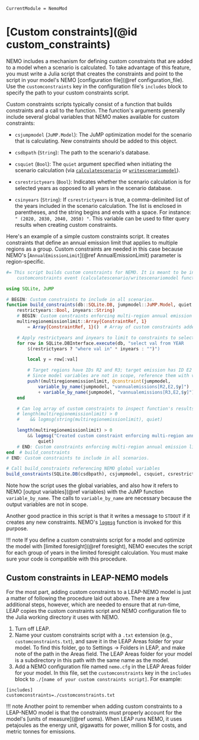 ```@meta
CurrentModule = NemoMod
```
# [Custom constraints](@id custom_constraints)

NEMO includes a mechanism for defining custom constraints that are added to a model when a scenario is calculated. To take advantage of this feature, you must write a Julia script that creates the constraints and point to the script in your model's NEMO [configuration file](@ref configuration_file). Use the `customconstraints` key in the configuration file's `includes` block to specify the path to your custom constraints script.

Custom constraints scripts typically consist of a function that builds constraints and a call to the function. The function's arguments generally include several global variables that NEMO makes available for custom constraints:

* `csjumpmodel` (`JuMP.Model`): The JuMP optimization model for the scenario that is calculating. New constraints should be added to this object.

* `csdbpath` (`String`): The path to the scenario's database.

* `csquiet` (`Bool`): The `quiet` argument specified when initiating the scenario calculation (via [`calculatescenario`](@ref) or [`writescenariomodel`](@ref)).

* `csrestrictyears` (`Bool`): Indicates whether the scenario calculation is for selected years as opposed to all years in the scenario database.

* `csinyears` (`String`): If `csrestrictyears` is true, a comma-delimited list of the years included in the scenario calculation. The list is enclosed in parentheses, and the string begins and ends with a space. For instance: `" (2020, 2030, 2040, 2050) "`. This variable can be used to filter query results when creating custom constraints.

Here's an example of a simple custom constraints script. It creates constraints that define an annual emission limit that applies to multiple regions as a group. Custom constraints are needed in this case because NEMO's [`AnnualEmissionLimit`](@ref AnnualEmissionLimit) parameter is region-specific.

```julia
#= This script builds custom constraints for NEMO. It is meant to be included in NEMO's
    customconstraints event (calculatescenario/writescenariomodel function). =#

using SQLite, JuMP

# BEGIN: Custom constraints to include in all scenarios.
function build_constraints(db::SQLite.DB, jumpmodel::JuMP.Model, quiet::Bool,
    restrictyears::Bool, inyears::String)
    # BEGIN: Custom constraints enforcing multi-region annual emission limit.
    multiregionemissionlimit::Array{ConstraintRef, 1}
        = Array{ConstraintRef, 1}()  # Array of custom constraints added to jumpmodel

    # Apply restrictyears and inyears to limit to constraints to selected years
    for row in SQLite.DBInterface.execute(db, "select val from YEAR
        $(restrictyears ? "where val in" * inyears : "")")

        local y = row[:val]

        # Target regions have IDs R2 and R3; target emission has ID E2
        # Since model variables are not in scope, reference them with variable_by_name()
        push!(multiregionemissionlimit, @constraint(jumpmodel,
            variable_by_name(jumpmodel, "vannualemissions[R2,E2,$y]")
            + variable_by_name(jumpmodel, "vannualemissions[R3,E2,$y]") <= 50000000))
    end

    # Can log array of custom constraints to inspect function's results
    # length(multiregionemissionlimit) > 0
    #    && logmsg(string(multiregionemissionlimit), quiet)

    length(multiregionemissionlimit) > 0
        && logmsg("Created custom constraint enforcing multi-region annual emission limit.",
            quiet)
    # END: Custom constraints enforcing multi-region annual emission limit.
end  # build_constraints
# END: Custom constraints to include in all scenarios.

# Call build_constraints referencing NEMO global variables
build_constraints(SQLite.DB(csdbpath), csjumpmodel, csquiet, csrestrictyears, csinyears)
```

Note how the script uses the global variables, and also how it refers to NEMO [output variables](@ref variables) with the JuMP function `variable_by_name`. The calls to `variable_by_name` are necessary because the output variables are not in scope.

Another good practice in this script is that it writes a message to `STDOUT` if it creates any new constraints. NEMO's [`logmsg`](@ref) function is invoked for this purpose.

!!! note
    If you define a custom constraints script for a model and optimize the model with [limited foresight](@ref foresight), NEMO executes the script for each group of years in the limited foresight calculation. You must make sure your code is compatible with this procedure.

## Custom constraints in LEAP-NEMO models

For the most part, adding custom constraints to a LEAP-NEMO model is just a matter of following the procedure laid out above. There are a few additional steps, however, which are needed to ensure that at run-time, LEAP copies the custom constraints script and NEMO configuration file to the Julia working directory it uses with NEMO.

1. Turn off LEAP.
2. Name your custom constraints script with a `.txt` extension (e.g., `customconstraints.txt`), and save it in the LEAP Areas folder for your model. To find this folder, go to Settings -> Folders in LEAP, and make note of the path in the Areas field. The LEAP Areas folder for your model is a subdirectory in this path with the same name as the model.
3. Add a NEMO configuration file named `nemo.cfg` in the LEAP Areas folder for your model. In this file, set the `customconstraints` key in the `includes` block to `./[name of your custom constraints script]`. For example:

```
[includes]
customconstraints=./customconstraints.txt
```

!!! note
    Another point to remember when adding custom constraints to a LEAP-NEMO model is that the constraints must properly account for the model's [units of measure](@ref uoms). When LEAP runs NEMO, it uses petajoules as the energy unit, gigawatts for power, million $ for costs, and metric tonnes for emissions.
